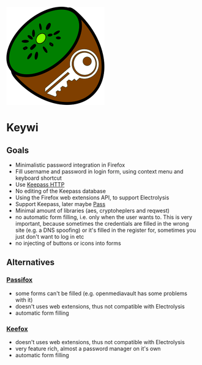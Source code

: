 ![Logo](icons/keywi-256.png)

Keywi
===

## Goals
 - Minimalistic password integration in Firefox
 - Fill username and password in login form, using context menu and keyboard shortcut
 - Use [Keepass HTTP](https://github.com/pfn/keepasshttp)
 - No editing of the Keepass database
 - Using the Firefox web extensions API, to support Electrolysis
 - Support Keepass, later maybe [Pass](https://www.passwordstore.org/)
 - Minimal amount of libraries (aes, cryptoheplers and reqwest)
 - no automatic form filling, i.e. only when the user wants to. This is very important, because sometimes the credentials are filled in the wrong site (e.g. a DNS spoofing) or it's filled in the register for, sometimes you just don't want to log in etc
 - no injecting of buttons or icons into forms

## Alternatives
### [Passifox](https://github.com/pfn/passifox)
 - some forms can't be filled (e.g. openmediavault has some problems with it)
 - doesn't uses web extensions, thus not compatible with Electrolysis
 - automatic form filling

 
### [Keefox](http://keefox.org/)
 - doesn't uses web extensions, thus not compatible with Electrolysis
 - very feature rich, almost a password manager on it's own
 - automatic form filling
 
 
 
